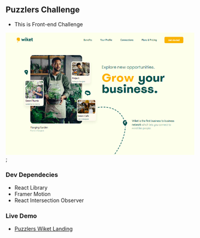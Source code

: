 ## Puzzlers Challenge

-   This is Front-end Challenge

 ![Wiket Home](./public/wiket-home.png);

### Dev Dependecies

-   React Library
-   Framer Motion
-   React Intersection Observer

### Live Demo

-   [Puzzlers Wiket Landing](https://puzzlers-wiket.netlify.app)

